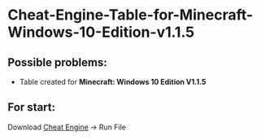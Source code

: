 # Cheat-Engine-Table-for-Minecraft-Windows-10-Edition-v1.1.5
## Possible problems:
* Table created for **Minecraft: Windows 10 Edition V1.1.5**
## For start:
Download [Cheat Engine](https://github.com/cheat-engine/cheat-engine) -> Run File
